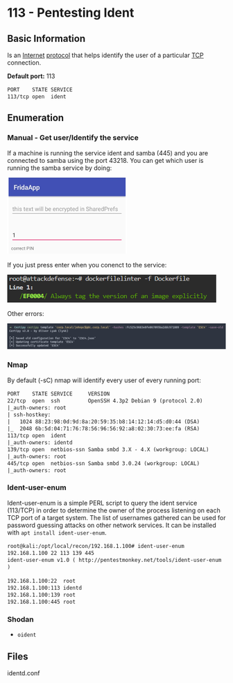 # 113 - Pentesting Ident

## Basic Information

Is an [Internet](https://en.wikipedia.org/wiki/Internet) [protocol](https://en.wikipedia.org/wiki/Protocol_%28computing%29) that helps identify the user of a particular [TCP](https://en.wikipedia.org/wiki/Transmission_Control_Protocol) connection.

**Default port:** 113

```text
PORT    STATE SERVICE
113/tcp open  ident
```

## **Enumeration**

### **Manual - Get user/Identify the service**

If a machine is running the service ident and samba \(445\) and you are connected to samba using the port 43218. You can get which user is running the samba service by doing:

![](../.gitbook/assets/image%20%2877%29.png)

If you just press enter when you conenct to the service:

![](../.gitbook/assets/image%20%28176%29.png)

Other errors:

![](../.gitbook/assets/image%20%28268%29.png)

### Nmap

By default \(-sC\) nmap will identify every user of every running port:

```text
PORT    STATE SERVICE     VERSION
22/tcp  open  ssh         OpenSSH 4.3p2 Debian 9 (protocol 2.0)
|_auth-owners: root
| ssh-hostkey: 
|   1024 88:23:98:0d:9d:8a:20:59:35:b8:14:12:14:d5:d0:44 (DSA)
|_  2048 6b:5d:04:71:76:78:56:96:56:92:a8:02:30:73:ee:fa (RSA)
113/tcp open  ident
|_auth-owners: identd
139/tcp open  netbios-ssn Samba smbd 3.X - 4.X (workgroup: LOCAL)
|_auth-owners: root
445/tcp open  netbios-ssn Samba smbd 3.0.24 (workgroup: LOCAL)
|_auth-owners: root
```

### Ident-user-enum

Ident-user-enum is a simple PERL script to query the ident service \(113/TCP\) in order to determine the owner of the process listening on each TCP port of a target system. The list of usernames gathered can be used for password guessing attacks on other network services. It can be installed with `apt install ident-user-enum`.

```text
root@kali:/opt/local/recon/192.168.1.100# ident-user-enum 192.168.1.100 22 113 139 445
ident-user-enum v1.0 ( http://pentestmonkey.net/tools/ident-user-enum )

192.168.1.100:22  root
192.168.1.100:113 identd
192.168.1.100:139 root
192.168.1.100:445 root
```

### Shodan

* `oident`

## Files

identd.conf

